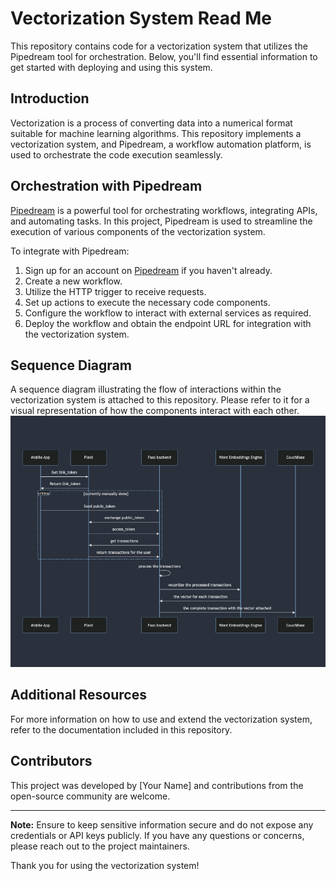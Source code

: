# Vectorization System Read Me

This repository contains code for a vectorization system that utilizes the Pipedream tool for orchestration. Below, you'll find essential information to get started with deploying and using this system.

## Introduction

Vectorization is a process of converting data into a numerical format suitable for machine learning algorithms. This repository implements a vectorization system, and Pipedream, a workflow automation platform, is used to orchestrate the code execution seamlessly.

## Orchestration with Pipedream

[Pipedream](https://pipedream.com) is a powerful tool for orchestrating workflows, integrating APIs, and automating tasks. In this project, Pipedream is used to streamline the execution of various components of the vectorization system.

To integrate with Pipedream:

1. Sign up for an account on [Pipedream](https://pipedream.com) if you haven't already.
2. Create a new workflow.
3. Utilize the HTTP trigger to receive requests.
4. Set up actions to execute the necessary code components.
5. Configure the workflow to interact with external services as required.
6. Deploy the workflow and obtain the endpoint URL for integration with the vectorization system.

## Sequence Diagram

A sequence diagram illustrating the flow of interactions within the vectorization system is attached to this repository. Please refer to it for a visual representation of how the components interact with each other.
![sequence diagram](sequence%20diagram.png)

## Additional Resources

For more information on how to use and extend the vectorization system, refer to the documentation included in this repository.

## Contributors

This project was developed by [Your Name] and contributions from the open-source community are welcome.

---

**Note:** Ensure to keep sensitive information secure and do not expose any credentials or API keys publicly. If you have any questions or concerns, please reach out to the project maintainers.

Thank you for using the vectorization system!
